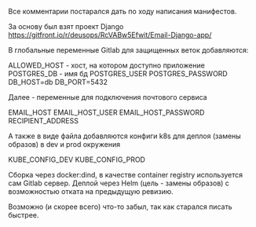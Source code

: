 Все комментарии постарался дать по ходу написания манифестов.

За основу был взят проект Django https://gitfront.io/r/deusops/RcVABw5Efwit/Email-Django-app/

В глобальные переменные Gitlab для защищенных веток добавляются:

ALLOWED_HOST - хост, на котором доступно приложение
POSTGRES_DB - имя бд
POSTGRES_USER
POSTGRES_PASSWORD
DB_HOST=db
DB_PORT=5432

Далее - переменные для подключения почтового сервиса

EMAIL_HOST
EMAIL_HOST_USER
EMAIL_HOST_PASSWORD
RECIPIENT_ADDRESS

А также в виде файла добавляются конфиги k8s для деплоя (замены образов) в dev и prod окружения

KUBE_CONFIG_DEV
KUBE_CONFIG_PROD

Сборка через docker:dind, в качестве container registry используется сам Gitlab сервер.
Деплой через Helm (цель - замены образов) с возможностью отката на предыдущую ревизию.

Возможно (и скорее всего) что-то забыл, так как старался писать быстрее.